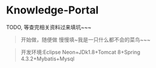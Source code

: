 # Knowledge-Portal
TODO, 等查完相关资料过来填坑~~~
>开始做，随便做
慢慢填~我是一只什么都不会的菜鸟~~~

>开发环境:Eclipse Neon+JDk1.8+Tomcat 8+Spring 4.3.2+Mybatis+Mysql
